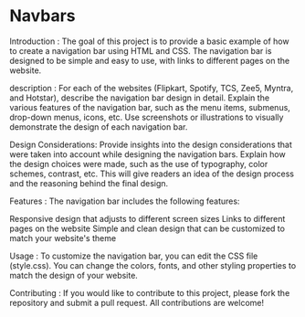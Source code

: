 # Navbars

Introduction   :
The goal of this project is to provide a basic example of how to create a navigation bar using HTML and CSS. The navigation bar is designed to be simple and easy to use, with links to different pages on the website.


description :  For each of the websites (Flipkart, Spotify, TCS, Zee5, Myntra, and Hotstar), describe the navigation bar design in detail. Explain the various features of the navigation bar, such as the menu items, submenus, drop-down menus, icons, etc. Use screenshots or illustrations to visually demonstrate the design of each navigation bar.

Design Considerations: Provide insights into the design considerations that were taken into account while designing the navigation bars. Explain how the design choices were made, such as the use of typography, color schemes, contrast, etc. This will give readers an idea of the design process and the reasoning behind the final design.

Features      :
The navigation bar includes the following features:

Responsive design that adjusts to different screen sizes
Links to different pages on the website
Simple and clean design that can be customized to match your website's theme


Usage        :
To customize the navigation bar, you can edit the CSS file (style.css). You can change the colors, fonts, and other styling properties to match the design of your website.

Contributing      :
If you would like to contribute to this project, please fork the repository and submit a pull request. All contributions are welcome!

